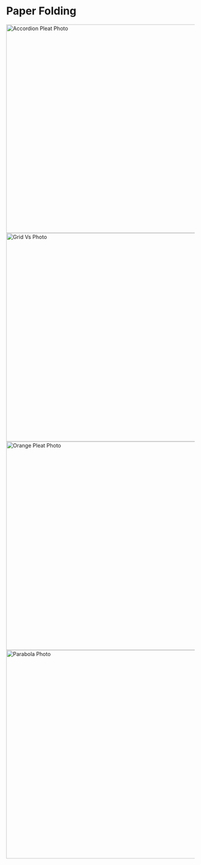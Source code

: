 # Paper Folding
<img width="557" alt="Accordion Pleat Photo" src="https://user-images.githubusercontent.com/48961416/227791476-54912911-1561-4110-b818-1622ebd89e2b.png">

<img width="557" alt="Grid Vs Photo" src="https://user-images.githubusercontent.com/48961416/227791477-3e0c6fc8-768f-42b9-b54c-afdb62817dc9.png">

<img width="557" alt="Orange Pleat Photo" src="https://user-images.githubusercontent.com/48961416/227791479-424e9507-b149-4023-ba9a-de5b39738211.png">

<img width="557" alt="Parabola Photo" src="https://user-images.githubusercontent.com/48961416/227791481-2944ee21-7920-45cf-a9db-7a9ccab17f08.png">
